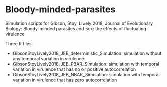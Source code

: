 # Bloody-minded-parasites
Simulation scripts for Gibson, Stoy, Lively 2018, Journal of Evolutionary Biology: Bloody-minded parasites and sex: the effects of fluctuating virulence

Three R files:
  - GibsonStoyLively2018_JEB_deterministic_Simulation: simulation without any temporal variation in virulence
  - GibsonStoyLively2018_JEB_PBAR_Simulation: simulation with temporal variation in virulence that has no or positive autocorrelation
  - GibsonStoyLively2018_JEB_NBAR_Simulation: simulation with temporal variation in virulence that has zero autocorrelation
